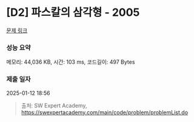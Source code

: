 # [D2] 파스칼의 삼각형 - 2005 

[문제 링크](https://swexpertacademy.com/main/code/problem/problemDetail.do?contestProbId=AV5P0-h6Ak4DFAUq) 

### 성능 요약

메모리: 44,036 KB, 시간: 103 ms, 코드길이: 497 Bytes

### 제출 일자

2025-01-12 18:56



> 출처: SW Expert Academy, https://swexpertacademy.com/main/code/problem/problemList.do
